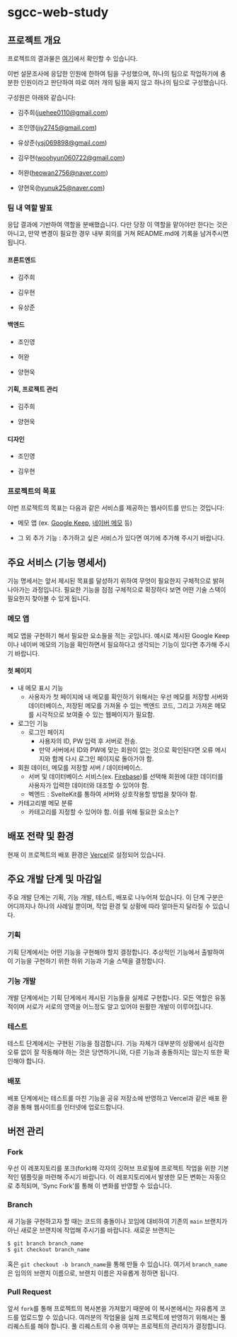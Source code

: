 # sgcc-web-study

## 프로젝트 개요

프로젝트의 결과물은 [여기](https://sgcc-web-study.vercel.app)에서 확인할 수 있습니다.

이번 설문조사에 응답한 인원에 한하여 팀을 구성했으며, 하나의 팀으로 작업하기에 충분한 인원이라고 판단하여 따로 여러 개의 팀을 짜지 않고 하나의 팀으로 구성했습니다.

구성원은 아래와 같습니다:

- 김주희([juehee0110@gmail.com](mailto:juehee0110@gmail.com))

- 조인영([jiy2745@gmail.com](mailto:jiy2745@gmail.com))

- 유상준([ysj069898@gmail.com](mailto:ysj069898@gmail.com))

- 김우현([woohyun060722@gmail.com](mailto:woohyun060722@gmail.com))

- 허완([heowan2756@naver.com](mailto:heowan2756@naver.com))

- 양현욱([hyunuk25@naver.com](mailto:hyunuk25@naver.com))

###  팀 내 역할 발표

응답 결과에 기반하여 역할을 분배했습니다. 다만 당장 이 역할을 맡아야만 한다는 것은 아니고, 만약 변경이 필요한 경우 내부 회의를 거쳐 README.md에 기록을 남겨주시면 됩니다.

#### 프론트엔드

- 김주희

- 김우현

- 유상준

#### 백엔드

- 조인영

- 허완

- 양현욱

#### 기획, 프로젝트 관리

- 김주희

- 양현욱

#### 디자인

- 조인영

- 김우현

### 프로젝트의 목표

이번 프로젝트의 목표는 다음과 같은 서비스를 제공하는 웹사이트를 만드는 것입니다:

+ 메모 앱 (ex. [Google Keep](https://keep.google.com/#home), [네이버 메모](https://memo.naver.com/main) 등)

+ 그 외 추가 기능 : 추가하고 싶은 서비스가 있다면 여기에 추가해 주시기 바랍니다.

## 주요 서비스 (기능 명세서)

기능 명세서는 앞서 제시된 목표를 달성하기 위하여 무엇이 필요한지 구체적으로 밝혀 나아가는 과정입니다. 필요한 기능을 점점 구체적으로 확장하다 보면 어떤 기술 스택이 필요한지 찾아볼 수 있게 됩니다.

### 메모 앱

메모 앱을 구현하기 해서 필요한 요소들을 적는 곳입니다. 예시로 제시된 Google Keep이나 네이버 메모의 기능을 확인하면서 필요하다고 생각되는 기능이 있다면 추가해 주시기 바랍니다.

#### 첫 페이지

+ 내 메모 표시 기능
  + 사용자가 첫 페이지에 내 메모를 확인하기 위해서는 우선 메모를 저장할 서버와 데이터베이스, 저장된 메모를 가져올 수 있는 백엔드 코드, 그리고 가져온 메모를 시각적으로 보여줄 수 있는 웹페이지가 필요함.
+ 로그인 기능
  + 로그인 페이지
    + 사용자의 ID, PW 입력 후 서버로 전송.
    + 만약 서버에서 ID와 PW에 맞는 회원이 없는 것으로 확인된다면 오류 메시지와 함께 다시 로그인 페이지로 돌아가야 함.
+ 회원 데이터, 메모를 저장할 서버 / 데이터베이스.
  + 서버 및 데이터베이스 서비스(ex. [Firebase](https://firebase.google.com/?hl=ko))를 선택해 회원에 대한 데이터를 사용자가 입력한 데이터와 대조할 수 있어야 함.
  + 벡엔드 : SvelteKit를 통하여 서버와 상호작용할 방법을 찾아야 함.
+ 카테고리별 메모 분류
  + 카테고리를 지정할 수 있어야 함. 이를 위해 필요한 요소는?

## 배포 전략 및 환경

현재 이 프로젝트의 배포 환경은 [Vercel](https://vercel.com/home)로 설정되어 있습니다.

## 주요 개발 단계 및 마감일

주요 개발 단계는 기획, 기능 개발, 테스트, 배포로 나누어져 있습니다. 이 단계 구분은 어디까지나 하나의 사례일 뿐이며, 작업 환경 및 상황에 따라 얼마든지 달라질 수 있습니다.

### 기획

기획 단계에서는 어떤 기능을 구현해야 할지 결정합니다. 추상적인 기능에서 출발하여 이 기능을 구현하기 위한 하위 기능과 기술 스택을 결정합니다.

### 기능 개발

개발 단계에서는 기획 단게에서 제시된 기능들을 실제로 구현합니다. 모든 역할은 유동적이며 서로가 서로의 영역을 어느정도 알고 있어야 원활한 개발이 이루어집니다.

### 테스트

테스트 단계에서는 구현된 기능을 점검합니다. 기능 자체가 대부분의 상황에서 심각한 오류 없이 잘 작동해야 하는 것은 당연하거니와, 다른 기능과 충돌하지는 않는지 또한 확인해야 합니다.

### 배포

배포 단계에서는 테스트를 마친 기능을 공유 저장소에 반영하고 Vercel과 같은 배포 환경을 통해 웹사이트를 인터넷에 업로드합니다.

## 버전 관리

### Fork

우선 이 레포지토리를 포크(fork)해 각자의 깃허브 프로필에 프로젝트 작업을 위한 기본적인 템플릿을 마련해 주시기 바랍니다. 이 레포지토리에서 발생한 모든 변화는 자동으로 추적되며, 'Sync Fork'를 통해 이 변화를 반영할 수 있습니다.

### Branch

새 기능을 구현하고자 할 때는 코드의 충돌이나 꼬임에 대비하여 기존의 `main` 브랜치가 아닌 새로운 브랜치에 작업해 주시기를 바랍니다. 새로운 브랜치는

```bash
$ git branch branch_name
$ git checkout branch_name
```

혹은 `git checkout -b branch_name`을 통해 만들 수 있습니다. 여기서 `branch_name`은 임의의 브랜치 이름으로, 브랜치 이름은 자유롭게 정하면 됩니다.

### Pull Request

앞서 `fork`를 통해 프로젝트의 복사본을 가져왔기 때문에 이 복사본에서는 자유롭게 코드를 업로드할 수 있습니다. 여러분의 작업물을 실제 프로젝트에 반영하기 위해서는 풀 리퀘스트를 해야 합니다. 풀 리퀘스트의 수용 여부는 프로젝트의 관리자가 결정합니다.
